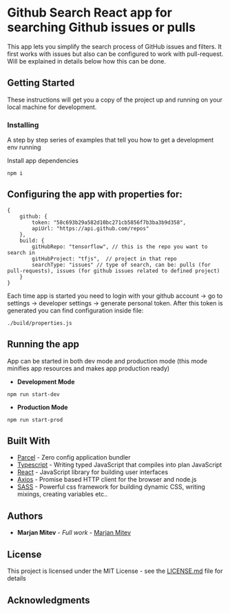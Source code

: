 # Github Search React app for searching Github issues or pulls

This app lets you simplify the search process of GitHub issues and filters. It first works with issues but also can be
configured to work with pull-request. Will be explained in details below how this can be done.


## Getting Started

These instructions will get you a copy of the project up and running on your local machine for development.

### Installing

A step by step series of examples that tell you how to get a development env running

Install app dependencies

```
npm i
```

## Configuring the app with properties for:

```
{
    github: {
        token: "58c693b29a582d10bc271cb5856f7b3ba3b9d358",
        apiUrl: "https://api.github.com/repos"
    },
    build: {
        gitHubRepo: "tensorflow", // this is the repo you want to search in
        gitHubProject: "tfjs",  // project in that repo
        searchType: "issues" // type of search, can be: pulls (for pull-requests), issues (for github issues related to defined project)
    }
}
```

Each time app is started you need to login with your github account -> go to settings -> developer settings -> generate personal token.
After this token is generated you can find configuration inside file:

```
./build/properties.js
```

## Running the app

App can be started in both dev mode and production mode (this mode minifies app resources and makes app production ready)

* **Development Mode**

```
npm run start-dev
```

* **Production Mode**

```
npm run start-prod
```

## Built With

* [Parcel](https://parceljs.org) - Zero config application bundler
* [Typescript](https://www.typescriptlang.org/) - Writing typed JavaScript that compiles into plan JavaScript
* [React](https://reactjs.org) - JavaScript library for building user interfaces
* [Axios](https://github.com/axios/axios) - Promise based HTTP client for the browser and node.js
* [SASS](https://sass-lang.com) - Powerful css framework for building dynamic CSS, writing mixings, creating variables etc..

## Authors

* **Marjan Mitev** - *Full work* - [Marjan Mitev](https://github.com/MarjanMitev)

## License

This project is licensed under the MIT License - see the [LICENSE.md](LICENSE.md) file for details

## Acknowledgments
